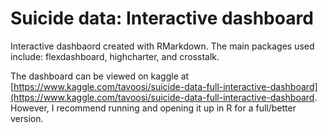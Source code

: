 # Suicide data: Interactive dashboard

Interactive dashbaord created with RMarkdown. The main packages used include: flexdashboard, highcharter, and crosstalk. 

The dashboard can be viewed on kaggle at [https://www.kaggle.com/tavoosi/suicide-data-full-interactive-dashboard](https://www.kaggle.com/tavoosi/suicide-data-full-interactive-dashboard. However, I recommend running and opening it up in R for a full/better version. 

